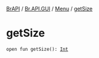 [BrAPI](../../index.md) / [Br.API.GUI](../index.md) / [Menu](index.md) / [getSize](./get-size.md)

# getSize

`open fun getSize(): `[`Int`](https://kotlinlang.org/api/latest/jvm/stdlib/kotlin/-int/index.html)